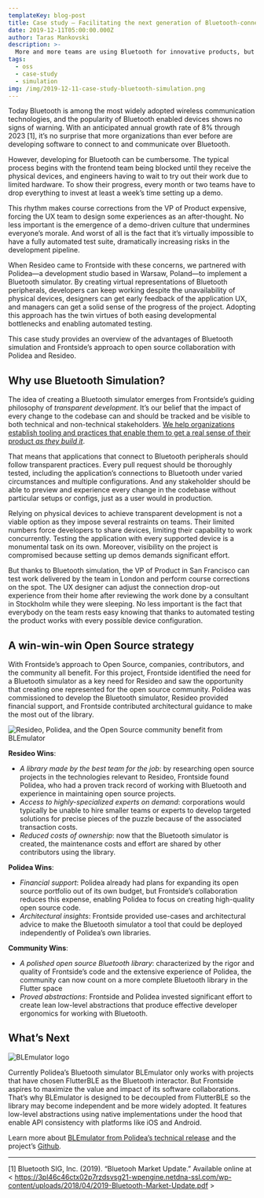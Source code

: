 ```yaml
---
templateKey: blog-post
title: Case study — Facilitating the next generation of Bluetooth-connected apps
date: 2019-12-11T05:00:00.000Z
author: Taras Mankovski
description: >-
  More and more teams are using Bluetooth for innovative products, but developing UIs for connected devices can be challenging: limited physical devices slow down development and make it nearly impossible to keep up a strong test suite. Our solution is simulation and Open Source power.  
tags:
  - oss
  - case-study
  - simulation
img: /img/2019-12-11-case-study-bluetooth-simulation.png
---
```


Today Bluetooth is among the most widely adopted wireless communication technologies, and the popularity of Bluetooth enabled devices shows no signs of warning. With an anticipated annual growth rate of 8% through 2023 [1], it’s no surprise that more organizations than ever before are developing software to connect to and communicate over Bluetooth.

However, developing for Bluetooth can be cumbersome. The typical process begins with the frontend team being blocked until they receive the physical devices, and engineers having to wait to try out their work due to limited hardware. To show their progress, every month or two teams have to drop everything to invest at least a week’s time setting up a demo. 

This rhythm makes course corrections from the VP of Product expensive, forcing the UX team to design some experiences as an after-thought. No less important is the emergence of a demo-driven culture that undermines everyone’s morale. And worst of all is the fact that it’s virtually impossible to have a fully automated test suite, dramatically increasing risks in the development pipeline.

When Resideo came to Frontside with these concerns, we partnered with Polidea—a development studio based in Warsaw, Poland—to implement a Bluetooth simulator. By creating virtual representations of Bluetooth peripherals, developers can keep working despite the unavailability of physical devices, designers can get early feedback of the application UX, and managers can get a solid sense of the progress of the project. Adopting this approach has the twin virtues of both easing developmental bottlenecks and enabling automated testing.

This case study provides an overview of the advantages of Bluetooth simulation and Frontside’s approach to open source collaboration with Polidea and Resideo.

## Why use Bluetooth Simulation?

The idea of creating a Bluetooth simulator emerges from Frontside’s guiding philosophy of  *transparent development*. It’s our belief that the impact of every change to the codebase can and should be tracked and be visible to both technical and non-technical stakeholders. [We help organizations establish tooling and practices that enable them to get a real sense of their product *as they build it*](/services).

That means that applications that connect to Bluetooth peripherals should follow transparent practices. Every pull request should be thoroughly tested, including the application’s connections to Bluetooth under varied circumstances and multiple configurations. And any stakeholder should be able to preview and experience every change in the codebase without particular setups or configs, just as a user would in production.

Relying on physical devices to achieve transparent development is not a viable option as they impose several restraints on teams. Their limited numbers force developers to share devices, limiting their capability to work concurrently. Testing the application with every supported device is a monumental task on its own. Moreover, visibility on the project is compromised because setting up demos demands significant effort.

But thanks to Bluetooth simulation, the VP of Product in San Francisco can test work delivered by the team in London and perform course corrections on the spot. The UX designer can adjust the connection drop-out experience from their home after reviewing the work done by a consultant in Stockholm while they were sleeping. No less important is the fact that everybody on the team rests easy knowing that thanks to automated testing the product works with every possible device configuration.


## A win-win-win Open Source strategy 

With Frontside’s approach to Open Source, companies, contributors, and the community all benefit. For this project, Frontside identified the need for a Bluetooth simulator as a key need for Resideo and saw the opportunity that creating one represented for the open source community. Polidea was commissioned to develop the Bluetooth simulator, Resideo provided financial support, and Frontside contributed architectural guidance to make the most out of the library.

![Resideo, Polidea, and the Open Source community benefit from BLEmulator](/img/2019-12-11-case-study-bluetooth-simulation-partners.png)

**Resideo Wins**:
- *A library made by the best team for the job*: by researching open source projects in the technologies relevant to Resideo, Frontside found Polidea, who had a proven track record of working with Bluetooth and experience in maintaining open source projects.
- *Access to highly-specialized experts on demand*: corporations would typically be unable to hire smaller teams or experts to develop targeted solutions for precise pieces of the puzzle because of the associated transaction costs.
- *Reduced costs of ownership*: now that the Bluetooth simulator is created, the maintenance costs and effort are shared by other contributors using the library.

**Polidea Wins**:
- *Financial support*: Polidea already had plans for expanding its open source portfolio out of its own budget, but Frontside’s collaboration reduces this expense, enabling Polidea to focus on creating high-quality open source code.
- *Architectural insights*: Frontside provided use-cases and architectural advice to make the Bluetooth simulator a tool that could be deployed independently of Polidea’s own libraries. 

**Community Wins**:
- *A polished open source Bluetooth library*: characterized by the rigor and quality of Frontside’s code and the extensive experience of Polidea, the community can now count on a more complete Bluetooth library in the Flutter space
- *Proved abstractions*: Frontside and Polidea invested significant effort to create lean low-level abstractions that produce effective developer ergonomics for working with Bluetooth. 

## What’s Next

![BLEmulator logo](/img/2019-12-11-case-study-bluetooth-simulation-blemulator.png)

Currently Polidea’s Bluetooth simulator BLEmulator only works with projects that have chosen FlutterBLE as the Bluetooth interactor. But Frontside aspires to maximize the value and impact of its software collaborations. That’s why BLEmulator is designed to be decoupled from FlutterBLE so the library may become independent and be more widely adopted. It features low-level abstractions using native implementations under the hood that enable API consistency with platforms like iOS and Android.

Learn more about <a href="https://www.polidea.com/blog/bluetooth-low-energy-simulator-a-new-hope-in-iot-development/?utm_source=Backlinking&utm_medium=Npaid&utm_campaign=Blog&utm_term=Article&utm_content=BL_NOP_BLG_ART_Front001" target="_blank">BLEmulator from Polidea’s technical release</a> and the project’s <a href="https://github.com/Polidea/blemulator_flutter" target="_blank">Github</a>.

<hr />

[1] Bluetooth SIG, Inc. (2019). “Bluetooh Market Update.” Available online at < https://3pl46c46ctx02p7rzdsvsg21-wpengine.netdna-ssl.com/wp-content/uploads/2018/04/2019-Bluetooth-Market-Update.pdf > 
